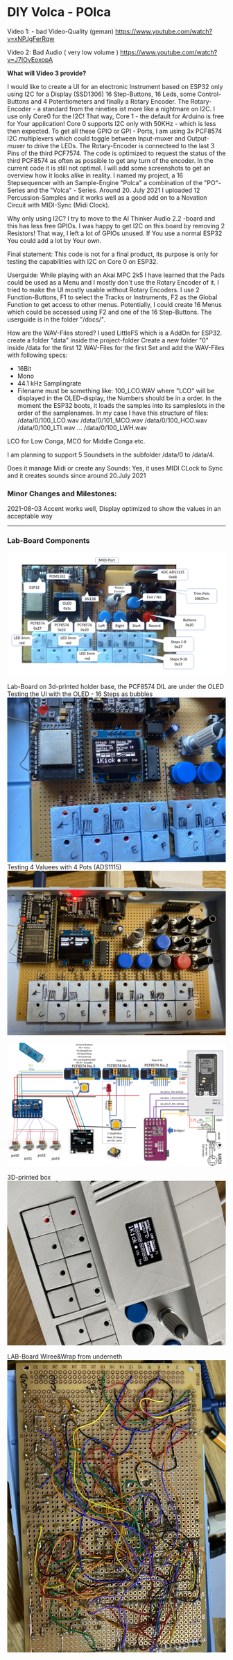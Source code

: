 <h1> DIY Volca - <b>POlca</b></h1>

Video 1: - bad Video-Quality (geman)
https://www.youtube.com/watch?v=xNPJgFerRqw

Video 2: Bad Audio ( very low volume )
https://www.youtube.com/watch?v=J7IOvEoxopA

<b>What will Video 3 provide?</b>

I would like to create a UI for an electronic Instrument based on ESP32 only using I2C for a Display (SSD1306) 16 Step-Buttons, 16 Leds, some Control-Buttons and 4 Potentiometers and finally a Rotary Encoder. The Rotary-Encoder - a standard from the nineties ist more like  a nightmare on I2C. I use only Core0 for the I2C! That way, Core 1 - the default for Arduino is free for Your application! Core 0 supports I2C only with 50KHz - which is less then expected. To get all these GPIO or GPI - Ports, I am using 3x PCF8574 I2C multiplexers which could toggle between Input-muxer and Output-muxer to drive the LEDs. The Rotary-Encoder is connecteed to the last 3 Pins of the third PCF7574.  The code is optimized to request the status of the third PCF8574 as often as possible to get any turn of the encoder. In the current code it is still not optimal.
I will add some screenshots to get an overview how it looks alike in reality.
I named my project, a 16 Stepsequencer with an Sample-Engine "Polca" a combination of the "PO"-Series and the "Volca" - Series.
Around 20. July 2021 I uploaded 12 Percussion-Samples and it works well as a good add on to a Novation Circuit with MIDI-Sync (Midi Clock).

Why only using I2C?
I try to move to the AI Thinker Audio 2.2 -board and this has less free GPIOs. I was happy to get I2C on this board by removing 2 Resistors!
That way, I left a lot of GPIOs unused. If You use a normal ESP32 You could add a lot by Your own.

Final statement:
This code is not for a final product, its purpose is only for testing the capabilities with I2C on Core 0 on ESP32.

Userguide:
While playing with an Akai MPC 2k5 I have learned that the Pads could be used as a Menu and I mostly don´t use the Rotary Encoder of it.
I tried to make the UI mostly usable without Rotary Encoders. I use 2 Function-Buttons, F1 to select the Tracks or Instruments, F2 as the Global Function to get access to other menus. Potentially, I could create 16 Menus which could be accessed using F2 and one of the 16 Step-Buttons.
The userguide is in the folder "/docs/".

How are the WAV-Files stored?
I used LittleFS which is a AddOn for ESP32. create a folder "data" inside the project-folder
Create a new folder "0" inside /data for the first 12 WAV-Files for the first Set
and add the WAV-Files with following specs:
- 16Bit
- Mono
- 44.1 kHz Samplingrate
- Filename must be something like: 100_LCO.WAV where "LCO" will be displayed in the OLED-display, the Numbers should be in a order.
In the moment the ESP32 boots, it loads the samples into its sampleslots in the order of the samplenames.
In my case I have this structure of files:
/data/0/100_LCO.wav
/data/0/101_MCO.wav
/data/0/100_HCO.wav
/data/0/100_LTI.wav
...
/data/0/100_LWH.wav

LCO for Low Conga, MCO for Middle Conga etc.

I am planning to support 5 Soundsets in the subfolder /data/0 to /data/4.

Does it manage Midi or create any Sounds: 
Yes, it uses MIDI CLock to Sync and it creates sounds since around 20.July 2021

<h3>Minor Changes and Milestones:</h3>
2021-08-03 Accent works well, Display optimized to show the values in an acceptable way

<hr>
<h3>Lab-Board Components</h3>
<img src="https://github.com/ErichHeinemann/ESP32-Audio-Tests-ML/raw/main/ESP32Core0_TEST_I2C_ssd1306_ADS11115_MIDI_PCF8574/ESP32%20Step%20Sequencer.png">

Lab-Board on 3d-printed holder base, the PCF8574 DIL are under the OLED
Testing the UI with the OLED - 16 Steps as bubbles
<img src="https://github.com/ErichHeinemann/ESP32-Audio-Tests-ML/raw/main/ESP32Core0_TEST_I2C_ssd1306_ADS11115_MIDI_PCF8574/IMG_5640.JPG">
Testing 4 Valuees with 4 Pots (ADS1115)
<img src="https://github.com/ErichHeinemann/ESP32-Audio-Tests-ML/raw/main/ESP32Core0_TEST_I2C_ssd1306_ADS11115_MIDI_PCF8574/IMG_5634.JPG">

<img src="https://github.com/ErichHeinemann/ESP32-Audio-Tests-ML/raw/main/ESP32Core0_TEST_I2C_ssd1306_ADS11115_MIDI_PCF8574/ESP32%20Step%20Sequencer%20Schematic.png">

3D-printed box
<img src="https://github.com/ErichHeinemann/ESP32-Audio-Tests-ML/raw/main/ESP32Core0_TEST_I2C_ssd1306_ADS11115_MIDI_PCF8574/IMG_5668.JPG">

LAB-Board Wiree&Wrap from underneth
<img src="https://github.com/ErichHeinemann/ESP32-Audio-Tests-ML/raw/main/ESP32Core0_TEST_I2C_ssd1306_ADS11115_MIDI_PCF8574/IMG_5635.JPG">
